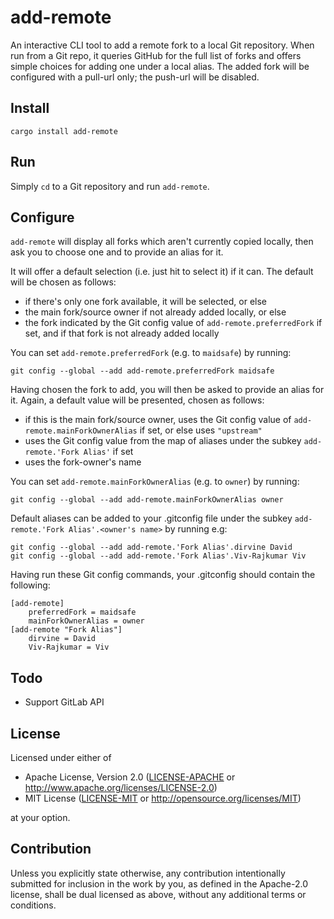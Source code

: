 # add-remote

An interactive CLI tool to add a remote fork to a local Git repository.  When run from a Git repo,
it queries GitHub for the full list of forks and offers simple choices for adding one under a local
alias.  The added fork will be configured with a pull-url only; the push-url will be disabled.

## Install

```
cargo install add-remote
```

## Run

Simply `cd` to a Git repository and run `add-remote`.

## Configure

`add-remote` will display all forks which aren't currently copied locally, then ask you to choose
one and to provide an alias for it.

It will offer a default selection (i.e. just hit <enter> to select it) if it can.  The default will
be chosen as follows:

* if there's only one fork available, it will be selected, or else
* the main fork/source owner if not already added locally, or else
* the fork indicated by the Git config value of `add-remote.preferredFork` if set, and if that fork
is not already added locally

You can set `add-remote.preferredFork` (e.g. to `maidsafe`) by running:

```
git config --global --add add-remote.preferredFork maidsafe
```

Having chosen the fork to add, you will then be asked to provide an alias for it.  Again, a default
value will be presented, chosen as follows:

* if this is the main fork/source owner, uses the Git config value of
`add-remote.mainForkOwnerAlias` if set, or else uses `"upstream"`
* uses the Git config value from the map of aliases under the subkey `add-remote.'Fork Alias'` if
set
* uses the fork-owner's name

You can set `add-remote.mainForkOwnerAlias` (e.g. to `owner`) by running:

```
git config --global --add add-remote.mainForkOwnerAlias owner
```

Default aliases can be added to your .gitconfig file under the subkey
`add-remote.'Fork Alias'.<owner's name>` by running e.g:

```
git config --global --add add-remote.'Fork Alias'.dirvine David
git config --global --add add-remote.'Fork Alias'.Viv-Rajkumar Viv
```

Having run these Git config commands, your .gitconfig should contain the following:

```
[add-remote]
    preferredFork = maidsafe
    mainForkOwnerAlias = owner
[add-remote "Fork Alias"]
    dirvine = David
    Viv-Rajkumar = Viv
```

## Todo

* Support GitLab API

## License

Licensed under either of

* Apache License, Version 2.0 ([LICENSE-APACHE](LICENSE-APACHE) or http://www.apache.org/licenses/LICENSE-2.0)
* MIT License ([LICENSE-MIT](LICENSE-MIT) or http://opensource.org/licenses/MIT)

at your option.

## Contribution

Unless you explicitly state otherwise, any contribution intentionally submitted for inclusion in the
work by you, as defined in the Apache-2.0 license, shall be dual licensed as above, without any
additional terms or conditions.
